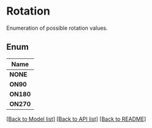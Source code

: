 
# Rotation
Enumeration of possible rotation values.

## Enum
| Name |
| ----------- |
| **NONE** |
| **ON90** |
| **ON180** |
| **ON270** |

[[Back to Model list]](../../README.md#documentation-for-models) [[Back to API list]](../../README.md#documentation-for-api-endpoints) [[Back to README]](../../README.md)


